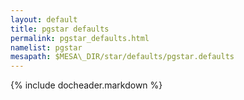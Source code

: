 ```yaml
---
layout: default
title: pgstar defaults
permalink: pgstar_defaults.html
namelist: pgstar
mesapath: $MESA\_DIR/star/defaults/pgstar.defaults
---
```


{% include docheader.markdown %}

